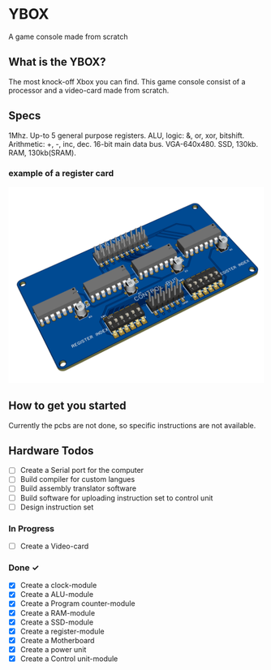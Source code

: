 # YBOX
A game console made from scratch

## What is the YBOX?
The most knock-off Xbox you can find. This game console consist of a processor and a video-card made from scratch.

## Specs
1Mhz.
Up-to 5 general purpose registers.
ALU, logic: &, or, xor, bitshift. Arithmetic: +, -, inc, dec.
16-bit main data bus.
VGA-640x480.
SSD, 130kb.
RAM, 130kb(SRAM).

### example of a register card
![register](/reg_pcb.png)

## How to get you started
Currently the pcbs are not done, so specific instructions are not available.

## Hardware Todos

- [ ] Create a Serial port for the computer
- [ ] Build compiler for custom langues
- [ ] Build assembly translator software
- [ ] Build software for uploading instruction set to control unit
- [ ] Design instruction set

### In Progress

- [ ]  Create a Video-card 


### Done ✓
- [x]  Create a clock-module
- [x]  Create a ALU-module  
- [x]  Create a Program counter-module  
- [x]  Create a RAM-module  
- [x]  Create a SSD-module  
- [x]  Create a register-module
- [x]  Create a Motherboard  
- [x]  Create a power unit
- [x]  Create a Control unit-module
